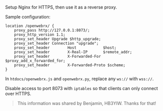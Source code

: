 Setup Nginx for HTTPS, then use it as a reverse proxy.

Sample configuration:
```
location /openwebrx/ {
    proxy_pass http://127.0.0.1:8073/;
    proxy_http_version 1.1;
    proxy_set_header Upgrade $http_upgrade;
    proxy_set_header Connection "upgrade";
    proxy_set_header        Host            $host;
    proxy_set_header        X-Real-IP       $remote_addr;
    proxy_set_header        X-Forwarded-For $proxy_add_x_forwarded_for;
    proxy_set_header        X-Forwarded-Proto $scheme;
}
```

In `htdocs/openwebrx.js` and `openwebrx.py`, replace any `ws://` with `wss://`.

Disable access to port 8073 with `iptables` so that clients can only connect over HTTPS.

> This information was shared by Benjamin, HB3YIW. Thanks for that!